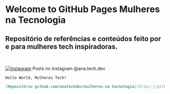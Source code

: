 # Welcome to GitHub Pages Mulheres na Tecnologia

## Repositório de referências e conteúdos feito por e para mulheres tech inspiradoras.
<br>

<a href="https://www.instagram.com/ana.tech.dev/"><img alt="Instagram" src="https://img.shields.io/badge/ana.tech.dev-%23E4405F.svg?style=plastic&logo=Instagram&logoColor=white&color=blue"/></a> Posts no Instagram @ana.tech.dev

`Hello World, Mulheres Tech!`


```markdown
[Repositório github.com/anatechdev/mulheres-na-tecnologia](https://github.com/anatechdev/mulheres-na-tecnologia)
```


